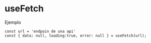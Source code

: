 # useFetch

Ejemplo
```
const url = 'endpoin de una api'
const { data: null, loading:true, error: null } = useFetch(url);
```
